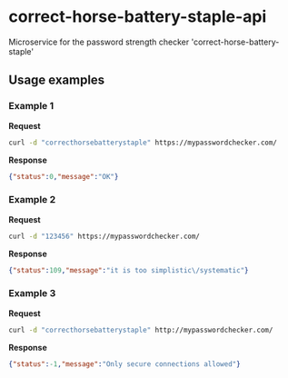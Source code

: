 # correct-horse-battery-staple-api
Microservice for the password strength checker 'correct-horse-battery-staple'

## Usage examples
### Example 1
**Request**
```bash
curl -d "correcthorsebatterystaple" https://mypasswordchecker.com/
```
**Response**
```json
{"status":0,"message":"OK"}
```


### Example 2
**Request**
```bash
curl -d "123456" https://mypasswordchecker.com/
```
**Response**
```json
{"status":109,"message":"it is too simplistic\/systematic"}
```


### Example 3
**Request**
```bash
curl -d "correcthorsebatterystaple" http://mypasswordchecker.com/
```
**Response**
```json
{"status":-1,"message":"Only secure connections allowed"}
```
